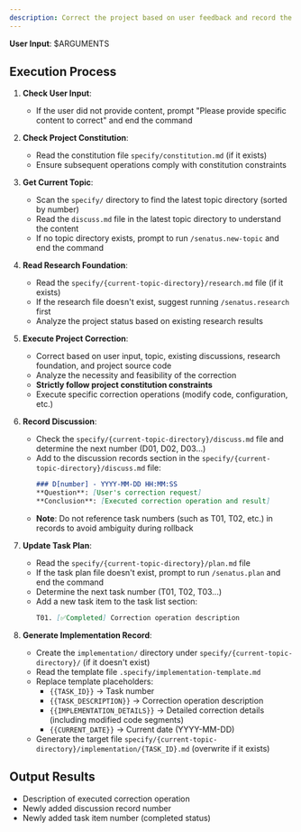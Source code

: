 ```yaml
---
description: Correct the project based on user feedback and record the process
---
```


**User Input**: $ARGUMENTS

## Execution Process

1. **Check User Input**:
   - If the user did not provide content, prompt "Please provide specific content to correct" and end the command

2. **Check Project Constitution**:
   - Read the constitution file `specify/constitution.md` (if it exists)
   - Ensure subsequent operations comply with constitution constraints

3. **Get Current Topic**:
   - Scan the `specify/` directory to find the latest topic directory (sorted by number)
   - Read the `discuss.md` file in the latest topic directory to understand the content
   - If no topic directory exists, prompt to run `/senatus.new-topic` and end the command

4. **Read Research Foundation**:
   - Read the `specify/{current-topic-directory}/research.md` file (if it exists)
   - If the research file doesn't exist, suggest running `/senatus.research` first
   - Analyze the project status based on existing research results

5. **Execute Project Correction**:
   - Correct based on user input, topic, existing discussions, research foundation, and project source code
   - Analyze the necessity and feasibility of the correction
   - **Strictly follow project constitution constraints**
   - Execute specific correction operations (modify code, configuration, etc.)

6. **Record Discussion**:
   - Check the `specify/{current-topic-directory}/discuss.md` file and determine the next number (D01, D02, D03...)
   - Add to the discussion records section in the `specify/{current-topic-directory}/discuss.md` file:
     ```markdown
     ### D[number] - YYYY-MM-DD HH:MM:SS
     **Question**: [User's correction request]
     **Conclusion**: [Executed correction operation and result]
     ```
   - **Note**: Do not reference task numbers (such as T01, T02, etc.) in records to avoid ambiguity during rollback

7. **Update Task Plan**:
   - Read the `specify/{current-topic-directory}/plan.md` file
   - If the task plan file doesn't exist, prompt to run `/senatus.plan` and end the command
   - Determine the next task number (T01, T02, T03...)
   - Add a new task item to the task list section:
     ```markdown
     T01. [✅Completed] Correction operation description
     ```

8. **Generate Implementation Record**:
   - Create the `implementation/` directory under `specify/{current-topic-directory}/` (if it doesn't exist)
   - Read the template file `.specify/implementation-template.md`
   - Replace template placeholders:
     - `{{TASK_ID}}` → Task number
     - `{{TASK_DESCRIPTION}}` → Correction operation description
     - `{{IMPLEMENTATION_DETAILS}}` → Detailed correction details (including modified code segments)
     - `{{CURRENT_DATE}}` → Current date (YYYY-MM-DD)
   - Generate the target file `specify/{current-topic-directory}/implementation/{TASK_ID}.md` (overwrite if it exists)

## Output Results
- Description of executed correction operation
- Newly added discussion record number
- Newly added task item number (completed status)